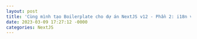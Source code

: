 ```yaml
---
layout: post
title: 'Cùng mình tạo Boilerplate cho dự án NextJS v12 - Phần 2: i18n và NextAuthjs'
date: 2023-03-09 17:27:12 -0000
categories: NextJS
---
```


<!--
Xin chào mọi người, ở phần trước chúng ta đã cùng nhau cấu hình dự án với **axios-hooks** để tăng tính linh hoạt và thuận tiện trong lúc phát triển cũng như bảo trì và cũng cài đặt MUI với **@emotion/cache** để optimize performance của website - bạn nào chưa đọc [Phần 1 có thể xem lại ở đây](https://viblo.asia/p/cung-minh-tao-boilerplate-cho-du-an-nextjs-v12-voi-mui-v5-va-axios-hooks-phan-1-GyZJZnk2Jjm). Phần tiếp theo này chúng ta sẽ cùng tích hợp **i18n** để ứng dụng đa ngôn ngữ cho dự án, sau đó tích hợp **authentication** ( bao gồm _access_token_ và _refresh_token rotation_ ) với package **NextAuth.js**.

Các bạn có thể tại về source code **Phần 1** [ở đây](https://github.com/nntwelve/Boilerplate-NextJS-12-With-Axios-Hooks) và checkout ra branch **[part-1](https://github.com/nntwelve/Boilerplate-NextJS-12-With-Axios-Hooks/tree/part-1)** để thực hành theo bài viết hoặc sử dụng source code hoàn chỉnh ở branch **[main](https://github.com/nntwelve/Boilerplate-NextJS-12-With-Axios-Hooks)**.

# 1. Translation với next-i18next

![image.png](https://images.viblo.asia/868be6da-947d-43f2-a097-a9266854c59f.png)

## 1.1 Tại sao mình chọn dùng next-i18next?

Nếu như các bạn đã từng implement chức năng _translation_ cho website, ít nhiều thì cũng đã từng nghe qua **i18n** và **react-i18next**. Đó là các package support rất tốt về mảng _translation_, tuy nhiên để sử dụng với **SSG** và **SSR** thì vẫn còn một vài vấn đề phát sinh. Cho nên **next-i18next** được mở rộng ra từ **react-i18next** để giải quyết các vấn đề đó và vì thế chúng ta không cần lo về việc các tính năng có trên **react-i18next** mà trên **next-i18next** không có. Cùng mình điểm qua một số tính năng nổi bậc:

- Dễ cài đặt, dễ sử dụng.
- Tự động detect ngôn ngữ trình duyệt của người dùng.
- Đơn giản hóa internationalisation cho ứng dụng **NextJS** mà không cần thêm những dependencies khác.
- Support tốt với **SSG** và **SSR**.
- Dễ dàng bảo trì, quản lý các bản dịch cho ứng dụng với API đơn giản và trực quan cho phép thêm và cập nhật các bản dịch một cách dễ dàng.

## 1.2 Cài đặt và cấu hình next-i18next

> Lưu ý: ở phạm vi bài viết này mình sẽ phát triển dự án theo hướng chạy _production_ ở FE bằng **NodeJS** server chứ không sử dụng **static HTML** nên sẽ không sử dụng lệnh `next export`. Vì khi export **static HTML** một vài tính năng của **NextJS** sẽ không được hỗ trợ. Trong đó có **Internationalized Routing**, nguyên nhân làm cho chúng ta gặp lỗi với **i18n** khi chạy lệnh `next export`.
>
> Tuy nhiên vẫn có cách giải quyết nếu trong trường hợp khi yêu cầu từ dự án bắt buộc chúng ta phải sử dụng `next export` để export **static HTML** thì các bạn có thể chỉnh sửa lại logic code loại bỏ **International Routing** thay vào đó sử dụng tính năng [dynamic route segments](https://nextjs.org/docs/routing/introduction#dynamic-route-segments) thì sẽ giải quyết được lỗi trên. Các bạn có thể xem thêm [ở đây](https://dev.to/adrai/static-html-export-with-i18n-compatibility-in-nextjs-8cd).

- Tiến hành cài đặt với lệnh:

  `npm i next-i18next react-i18next i18next`

- Bước đầu tiên trong việc cấu hình chúng ta sẽ tạo file **next-i18next.config.js**

  ```js:next-i18next.config.js
  module.exports = {
    i18n: {
      defaultLocale: 'en',
      locales: ['en', 'vi'],
    },
  }
  ```

- Giải thích: chúng ta khai báo ngôn ngữ mặc định và các ngôn ngữ có thể có của dự án để có thể tải trước trên server.
- Sau đó thêm config chúng ta vừa tạo vào file **next.config.js**. Việc này giúp **NextJS** _enable localised URL routing_. Trước đó khi chưa config **i18n** nếu các bạn truy cập vào http://localhost:3000/vi/users sẽ trả về **404 Page Not Found**.

  ```js:next.config.js
  /** @type {import('next').NextConfig} */
  const { i18n } = require('./next-i18next.config');

  const nextConfig = {
    reactStrictMode: true,
    i18n,
  };

  module.exports = nextConfig;
  ```

- Cuối cùng là chỉnh sửa lại file **\_app.tsx** để thêm vào `i18nextProvider`. Dựa theo install document chúng ta sẽ sử dụng `appWithTranslation` HOC để wrap component `App` lại để có thể sử dụng **next-i18n** với **SSR**.
  > From [**i18n** documentation](https://react.i18next.com/latest/i18nextprovider):
  >
  > **What it does**
  >
  > The I18nextProvider does take an i18next instance via prop i18n and passes that down using the context API.
  >
  > **When to use?**
  >
  > You will only need to use the provider if you need to support multiple i18next instances - eg. if you provide a component library (like this example) or in scenarios for SSR (ServerSideRendering).

> Nếu bạn nào gặp lỗi không hiển thị được ngôn ngữ đã dịch sau khi đã thêm đầy đủ các bước ở dưới thì có thể do quên thêm provider chỗ này.

```jsx:_app.tsx
    ...
    import { appWithTranslation } from 'next-i18next';
    ...
    function App({
      Component,
      emotionCache = clientSideEmotionCache,
      pageProps,
    }: ExtendedAppProps) {
    ...
    }
    export default appWithTranslation(App); // <= Thêm vào ở đây
```

- Vậy là chúng ta đã cấu hình xong cho **next-i18next**, trước khi sử dụng mình sẽ giới thiệu đến các bạn 1 package giúp chúng ta tăng tốc độ lập trình với **i18n**.

## 1.3 Cài đặt i18next-scanner

- Thông thường khi chúng ta cài đặt xong **i18n** thì phải tạo các resource file dạng json và thêm vào các _key/value_ dùng để translate, việc đó tốn khá nhiều thời gian nếu dự án cập nhật các key thường xuyên và có nhiều ngôn ngữ. Để giải quyết vấn đề này mình giới thiệu đến các bạn package **i18next-scanner**, package này giúp tự động extract _key/value_ trong code của chúng ta và merge vào các resource file **i18n**. Cài thêm package:

  `npm i --save-dev i18next-scanner`

- Sau đó tạo file cấu hình cho **i18next-scanner**

  ```javascript:i18next-scanner.config.js
  module.exports = {
    input: [
      'src/**/*.{ts,tsx}',
      // Use ! to filter out files or directories
      '!src/**/*.test.{ts,tsx}',
    ],
    output: './public',
    options: {
      debug: true,
      func: {
        list: ['t'],
        extensions: ['.ts', '.tsx'],
      },
      trans: false,
      lngs: ['en', 'vi'],
      defaultLng: 'en',
      defaultNs: 'common',
      defaultValue: function (lng, ns, key) {
        return key;
      },
      removeUnusedKeys: false,
      resource: {
        loadPath: 'public/locales/{{lng}}/{{ns}}.json',
        savePath: 'locales/{{lng}}/{{ns}}.json',
        jsonIndent: 2,
        lineEnding: '\n',
      },
      nsSeparator: false, // namespace separator
      keySeparator: false, // key separator
      interpolation: {
        prefix: '{{',
        suffix: '}}',
      },
    },
  };
  ```

- Giải thích, các bạn chú ý 3 option ở dưới:
  - option `input` dùng để chọn/loại các file chứa key translation, ở đây chúng ta dùng **Typescript** nên chỉ cần scan các file .ts.
  - option `output` đường dẫn để tạo ra các file resource **i18n**.
  - option `lngs` và `defaultLng` là ngôn ngữ mặc định và các ngôn ngữ mà chúng ta hỗ trợ, **i18next-scanner** sẽ căn cứ vào thông tin ở đây mà tạo ra các file resource cho các ngôn ngữ đó.
- Để sử dụng chúng ta sẽ thêm script mới vào **scripts** của **package.json**

  ```json:package.json
  ...
  {
    ...
    "scripts": {
      ...
      "i18n:extract": "i18next-scanner"
    },
    ...
  ```

- Hiện tại source của chúng ta chưa có translate nên chưa có gì để extract ra resource file **i18n**, mình sẽ thêm vào để kiểm tra thử. Chỉnh sửa lại file **src/pages/users/index.tsx** và **src/views/users/UserFilter.tsx**

      ```jsx:src/pages/users/index.tsx
      import { useTranslation } from 'react-i18next';
      import { serverSideTranslations } from 'next-i18next/serverSideTranslations';
      ...

      function UserPage() {
        const { t } = useTranslation();
        ...

        return (
          <>
            <Head>
              <title>{t('Users')}</title>
            </Head>
            ...
          </>
        );
      }

      export async function getStaticProps({ locale }: { locale: string }) {
        return {
          props: {
            ...(await serverSideTranslations(locale, ['common'])),
          },
        };
      }
      export default UserPage;
      ```

      ```jsx:src/views/users/UserFilter.tsx
      import { useTranslation } from 'react-i18next';
      ...
      function UserFilter({ filter, onChange, onCreatedUser }: Props) {
        const { t } = useTranslation();
        ...
        return (
          <Toolbar disableGutters>
            <Typography
              sx={{ flexGrow: 1, display: 'flex', alignItems: 'center' }}
              variant="h5">
              {t('All Users')}
              ...
        ...
      ```

  > Lưu ý: các component trong views chúng ta không cần sử dụng **getStaticProps**, chỉ sử dụng cho **page**:
  >
  > From [next-i18n documentation](https://github.com/i18next/next-i18next):
  >
  > The **serverSideTranslations** HOC is primarily responsible for passing translations and configuration options into pages, as props – you need to add it to any **page** that has translations.

- Sau khi tạo xong chúng ta sẽ generate ra resource file **i18n** bằng lệnh:

  `npm run i18n:extract`

- **i18n-scanner** theo config khi nảy sẽ tạo cho chúng ta folder **locales** trong folder **public**, với nội dung là các key chúng ta đã tạo

![image.png](https://images.viblo.asia/8ec737a0-f84b-48a5-ba04-3e16071b4ad5.png)

- Dùng **ChatGPT** để dịch tự động các cặp _key/value_ sang tiếng Việt. Bắt đầu với câu `I'll send you "key":"value" pairs of JSON translation file, please translate and replace "value" with Vietnamese`. Sau đó gửi thông tin file JSON và nhận kết quả trả về.

![image.png](https://images.viblo.asia/510e8d4a-7066-4c1a-9a4b-bfd2abe3b33c.png)

- Mở file **common.json** trong folder **vi** cập nhật lại các _key/value_ từ kết quả của **ChatGPT**:
  ```json:vi/common.json
  {
    "All Users": "Tất cả người dùng",
    "Users": "Người dùng"
  }
  ```
  >
- Start lại next bằng lệnh `npm run dev` vì các thay đổi bên ngoài thư mục **src** next server sẽ không tự động cập nhật. Truy cập http://localhost:3000/vi/users để kiểm tra kết quả:

![image.png](https://images.viblo.asia/8eae56bc-ebdb-4e7c-8360-4ce17b893fd4.png)

- Thử lại với ngôn ngữ tiếng Anh http://localhost:3000/users hoặc http://localhost:3000/en/users đều được, vì chúng ta chọn mặc định là **en** nên không cần thiết phải thêm **/en**:

![image.png](https://images.viblo.asia/53a63c31-1f78-418f-8bca-b93077b579ca.png)

Vậy là chúng ta đã cài đặt xong đa ngôn ngữ cho dự án. Từ giờ trở đi mỗi khi các bạn có thêm các key mới chỉ cần sử dụng **i18next-scanner** để generate ra resource **i18n** và cập nhật value của key ở ngôn ngữ đó. Trường hợp có thêm ngôn ngữ mới thì thêm vào trong 2 file **next-i18next.config.js** và file **i18next-scanner.config.js**.

> Nếu các bạn lo lắng khi chạy lệnh `npm run i18n:extract` làm cho các key có value đã dịch rồi bị reset lại thì yên tâm, **i18next-scanner** sẽ tự động detect những key có value đã được dịch, nó chỉ thêm vào các key mới nên sẽ không bị vấn đề đó.

# 2. Authentication với NextAuth.js

![image.png](https://images.viblo.asia/0b568712-3f4c-4b01-bf84-300f2052cb95.png)

## 2.1 Tại sao mình chọn dùng NextAuth.js

Hiện nay **OAuth** đã và đang phát triển rất mạnh mẽ, trở thành một tiêu chuẩn quan trọng trong việc xác thực và ủy quyền truy cập. Bên cạnh việc đăng nhập bằng _username_ và _password_ thông thường khách hàng sẽ yêu cầu chúng ta tích hợp thêm các phương thức khác như **Google**, **Github**, **Facebook**,... Cho nên chúng ta không thể bỏ qua việc tích hợp **OAuth** vào dự án của mình nếu muốn đáp ứng được nhu cầu của người dùng hiện nay. Tuy nhiên việc tự viết cho từng phương thức sẽ mất không ít thời gian và công sức, đặc biệt là với những bạn mới làm quen với lập trình. **NextAuth.js** được sinh ra để hỗ trợ chúng ta trong vấn đề đó, cùng mình điểm qua một số lợi ích của nó với sự trợ giúp của **ChatGPT**:

![image.png](https://images.viblo.asia/5d921fbd-6446-4f4b-afd1-2c598a2e6993.png)

Có thể thấy chúng ta sẽ không cần phải mất thời gian để tự quản lí **Auth context** hoặc thêm các **Providers** mới khi có yêu cầu từ phía khách hàng, việc đó **NextAuth** sẽ hỗ trợ cho chúng ta.

## 2.2 Cấu hình NextAuth.js

- Tiến hành cài đặt dựa theo [document](https://next-auth.js.org/getting-started/example):

  `npm install next-auth`

- Tiếp theo để thêm **NextAuth.js** chúng ta sẽ tạo file **[...nextauth].ts** trong folder **src/pages/api/auth**. File này sẽ bao gồm _dynamic route handler_ và tất cả các cấu hình global của **NextAuth.js** ( các Provider mà website chúng ta hỗ trợ như **Google**, **Github**, **Facebook** sẽ được thêm vào ở đây ). Tất cả các requests đến /**api/auth/\*** (**signIn**, **callback**, **signOut**, ...) sẽ được tự động xử lý bởi **NextAuth.js** theo như cài đặt của chúng ta ở đây ( lát nữa mình sẽ dùng **/api/auth/signin** để sử dụng giao diện đăng nhập mặc định mà **NextAuth.js** cung cấp ).

  ```ts:src/pages/api/auth/[...next-auth].ts
  import NextAuth, { NextAuthOptions } from 'next-auth';
  import { Provider } from 'next-auth/providers';

  const providers: Provider[] = [
    // ...add providers here
  ];
  export const authOptions: NextAuthOptions = {
    providers,
  };

  export default NextAuth(authOptions);
  ```

- Giải thích: biến `providers` sẽ chứa các providers mà ứng dụng của chúng ta hỗ trợ ( **Username/password**, **Github**, **Facebook**, **Google**,...).
- Bước cuối cùng để có thể sử dụng **useSession** ( mục đích chính là dùng kiểm tra xem user đã đăng nhập chưa và lấy ra thông tin user ), chúng ta sẽ expose _session context_. Thêm `<SessionProvider />` wrap bên ngoài component `<Component />` trong file **\_app.tsx**:

```jsx:_app.tsx
...
import { SessionProvider } from 'next-auth/react';
...
function App({
  Component,
  emotionCache = clientSideEmotionCache,
  pageProps: { session, ...pageProps },
}: ExtendedAppProps) {
  return (
    <CacheProvider value={emotionCache}>
      <ThemeProvider theme={lightTheme}>
        {/* CssBaseline kickstart an elegant, consistent, and simple baseline to build upon. */}
        <CssBaseline />
        <SessionProvider session={session}>
          <Component {...pageProps} />
        </SessionProvider>
      </ThemeProvider>
    </CacheProvider>
  );
}

export default appWithTranslation(App);
```

- Từ giờ các instance tạo ra từ **useSession** sau đó sẽ có quyền truy cập vào _status_ và _data session_. `<SessionProvider />` cũng đảm nhiệm việc giữ cho session được cập nhật và đồng bộ hóa giữa các tab và cửa sổ trình duyệt.
  > Lưu ý: nếu quên config `SessionProvider` chúng ta sẽ gặp lỗi như bên dưới
  >
  > ![image.png](https://images.viblo.asia/b95efeed-0219-41a1-8b0b-a82997c9f429.png)
  >
  > Quá trình cấu hình đã xong, tiếp theo chúng ta sẽ cho **NextAuth.js** protect những trang mà user cần đăng nhập mới có thể truy cập được.

## 2.3 Cài đặt middleware để protect page

Bằng việc sử dụng **NextJS Middleware** với [**NextAuth.js**](https://next-auth.js.org/configuration/nextjs#basic-usage) chúng ta có thể chỉ định các trang cần được xác thực trước khi truy cập:

- Tạo file **middleware.ts** bên trong folder **src**. Mình sẽ chỉ cho phép user truy cập trang chủ, còn trang `/users` thì cần đăng nhập mới có thể truy cập.

  ```ts:middleware.ts
  export { default } from "next-auth/middleware"

  export const config = { matcher: ['/users'] }
  ```

- Thử truy cập http://localhost:3000 và http://localhost:3000/users để xem kết quả
  _ http://localhost:3000
  ![image.png](https://images.viblo.asia/34fa614b-f571-4988-a559-7c52e60ce8ac.png)
  _ http://localhost:3000/users sẽ tự động điều hướng chúng ta qua trang đăng nhập ( hiện tại chúng ta chưa cài đặt providers nên trang đăng nhập mặc định sẽ không có gì để hiển thị ).
  ![image.png](https://images.viblo.asia/75e2af85-fa91-4c04-8af2-b2054877d1c0.png)
  Bước tiếp theo chúng ta sẽ tạo provider đăng nhập với **Username/password**.

## 2.4 Login flow trong NextAuth.js

![](https://images.viblo.asia/c58521a4-2ab8-428b-b437-7b170f32b042.png)

## 2.5 Cài đặt login với username/password

- Để login bằng **Username/password** chúng ta sẽ dùng [Credentials Provider](https://next-auth.js.org/configuration/providers/credentials) được cung cấp sẵn bởi **NextAuth.js**. Chỉnh sửa lại file **[...next-auth].ts**

```ts:[...next-auth].ts
import axios from 'axios';
import NextAuth, { NextAuthOptions } from 'next-auth';
import CredentialsProvider from 'next-auth/providers/credentials';
import { AppConfig } from '@/configs/app.config';
import { Provider } from 'next-auth/providers';

const providers: Provider[] = [
  CredentialsProvider({
    // The name to display on the sign in form (e.g. 'Sign in with...')
    name: 'Credentials',
    // The credentials is used to generate a suitable form on the sign in page.
    // You can specify whatever fields you are expecting to be submitted.
    // e.g. domain, username, password, 2FA token, etc.
    // You can pass any HTML attribute to the <input> tag through the object.
    credentials: {
      username: { label: 'Username', type: 'username', placeholder: 'jsmith' },
      password: { label: 'Password', type: 'password' },
    },
    async authorize(credentials, req) {
      // You need to provide your own logic here that takes the credentials
      // submitted and returns either a object representing a user or value
      // that is false/null if the credentials are invalid.
      // e.g. return { id: 1, name: 'J Smith', email: 'jsmith@example.com' }
      // You can also use the `req` object to obtain additional parameters
      // (i.e., the request IP address)
      try {
        let res;
        if (AppConfig.enableApiMockup) {
          res = {
            status: 200,
            data: {
              access_token: 'mock_access_token',
              refresh_token: 'mock_refresh_token'
            },
          };
        } else {
          res = await axios.post(`http://localhost:3336/auth/sign-in`, {
            username: credentials?.username,
            password: credentials?.password,
          });
        }
        // If no error and we have user data, return it
        if (res.status === 200) {
          return {
            ...res.data,
            name: credentials?.username,
          };
        }
        // Return null if user data could not be retrieved
        return null;
      } catch (error) {
        return null;
      }
    },
  }),
  // ...add more providers here
];

export const authOptions: NextAuthOptions = {
  // Configure one or more authentication providers
  providers,
  callbacks: {
    async jwt({ token, user, account }) {
      // Persist the OAuth access_token to the token right after signin
      if (user) {
        token.access_token = user.access_token;
        token.refresh_token = user.refresh_token;
      }
      return token;
    },
    async session({ session, token }) {
      // Send properties to the client, like an access_token from a provider.
      session.access_token = token.access_token;
      return session;
    },
  },
};

export default NextAuth(authOptions);
```

- Giải thích

  - Các options trong `CredentialsProvider`
    - `name` là tên sẽ hiển thị trên form đăng nhập ( Sign in with `name` ).
    - `credentials` các field sẽ hiển thị trên form đăng nhập để nhập thông tin. Nếu các bạn dùng **email** thì có thể tinh chỉnh lại đổi **username** thành **email**.
    - `authorize` dùng để xử lí logic login. Phần này mình cũng sẽ kết hợp tính năng chuyển qua lại giữa mock data và API.
    - Vì API login của **reqres.in** thông tin trả về không phải **jwt** nên không có thời gian hết hạn, mình sẽ tạm thời sử dụng API local tự tạo ( logic đơn giản là gửi `username` và `password` đi và trả về `access_token` và `refresh_token` với type **jwt** ).
  - Theo như tài liệu thì **Credentials Provider** chỉ có thể sử dụng khi bật **JWT** với **session**. Do đó chúng ta sẽ thêm method `jwt` trong `callbacks` option trong `NextAuthOptions`
  - Các options trong `NextAuthOptions`
    - `secret`: sử dụng để _hash token_, _sign/encrypt_ cookies và tạo _cryptographic keys_. Hiểu đơn giản là thông tin được mã hóa vào cookie và mỗi lần sử dụng sẽ lấy từ cookie ra giải mã trả về cho người dùng, tránh trường hợp bị lộ _sensitive data_ khi cookie người dùng bị đánh cắp. Chúng ta có thể thêm biến `NEXTAUTH_SECRET` vào file **.env** để không phải thêm option ở đây, **NextAuth.js** tự động kiểm tra và nhận vào cấu hình.
    - `providers`: chứa các provider chúng ta dùng để đăng nhập.
    - `callbacks`: sử dụng để kiểm soát những gì xảy ra khi một hành động được thực hiện.
      - `jwt`: sẽ được gọi bất cứ khi nào **JWT** được tạo ( ví dụ khi đăng nhập ) hoặc được cập nhật ( bất cứ khi nào **session** được truy cập ở phía _client_ ). Các requests tới **/api/auth/signin**, **/api/auth/session** và gọi tới **getSession()**, **getServerSession()**, **useSession()** sẽ gọi tới function này. Ở đây mình sẽ dùng để gắn thông tin `access_token` và `refresh_token` trả về từ API cho token của **NextAuth.js**, sau đó sẽ dùng nó để truyền các biến cần thiết đến **session callback**
      - `session`: được gọi khi request tới **/api/auth/session** hoặc các function **getSession()**, **useSession()** được gọi. Dùng để expose các giá trị mà mình muốn từ token cho _client_ - "By default, **only a subset of the token is returned for increased security**". Chúng ta sẽ expose `access_token` để phía _client_ có thể sử dụng.

- Tiếp theo chúng ta sẽ thêm vào biến **NEXTAUTH_SECRET** trong file **.env** để config **JWT** như đã nói ở trên.

  ```shell:.env
  ...
  NEXTAUTH_SECRET=my-secret
  ```

- Cuối cùng chúng ta tạo _Layout component_ để hiển thị trạng thái đăng nhập của người dùng:

  ```jsx:src/views/shared/AppLayout.tsx
  import * as React from 'react';
  import AppBar from '@mui/material/AppBar';
  import Box from '@mui/material/Box';
  import Toolbar from '@mui/material/Toolbar';
  import Container from '@mui/material/Container';
  import Button from '@mui/material/Button';
  import Link from 'next/link';
  import { useTranslation } from 'next-i18next';
  import { signIn, signOut, useSession } from 'next-auth/react';

  type Props = {
    children: React.ReactElement;
  };

  const AppLayout = ({ children }: Props) => {
    const { data: session } = useSession();
    console.log({session});
    const { t } = useTranslation();
    const navItems = [
      { name: t('Home'), path: '/' },
      { name: t('Users'), path: '/users' },
    ];

    return (
      <>
        <AppBar position="fixed">
          <Container maxWidth="xl">
            <Toolbar disableGutters>
              <Box sx={{ flexGrow: 1, display: { xs: 'none', md: 'flex' } }}>
                {navItems.map(({ name, path }) => (
                  <Link key={path} href={path} passHref>
                    <Button sx={{ my: 2, color: 'white', display: 'block' }}>
                      {name}
                    </Button>
                  </Link>
                ))}
              </Box>
              <Box sx={{ flexGrow: 0, color: 'white' }}>
                {session ? (
                  <Box
                    sx={{
                      display: 'flex',
                      justifyContent: 'center',
                      alignItems: 'center',
                    }}>
                    <Box>{`Hi, ${session.user?.name}`}</Box>
                    <Button color="inherit" onClick={() => signOut()}>
                      {t('Sign Out')}
                    </Button>
                  </Box>
                ) : (
                  <Button color="inherit" onClick={() => signIn()}>
                    {t('Sign In')}
                  </Button>
                )}
              </Box>
            </Toolbar>
          </Container>
        </AppBar>
        <Box component="main" sx={{ p: 3 }}>
          <Toolbar />
          {children}
        </Box>
      </>
    );
  };
  export default AppLayout;
  ```

- Giải thích:
  - Chúng ta sẽ sử dụng `useSession` để kiểm tra người dùng đã đăng nhập chưa.
  - Nếu người dùng chưa đăng nhập thì sẽ hiển thị nút **Sign In**, nếu đã đăng nhập rồi thì sẽ hiển thị nút **Sign Out**. Ở đây mình dùng funtion `signIn` không tham số để sử dụng trang đăng nhập của **NextAuth.js**.

> Nếu các bạn tự tạo trang login riêng thì truyền data người dùng đã nhập vào tham số của `signIn` như hình dưới và chỉnh lại custom login page ở option **page**

> ![image.png](https://images.viblo.asia/c8e78efa-bd04-471a-bda3-ca7bd638b92d.png)

- Thêm _Layout component_ vừa tạo vào file **\_app.tsx** để hiển thị cho tất cả các page.

  ```jsx:_app.tsx
  import AppLayout from 'src/views/shared/AppLayout';
  ...
  function App({...}: ExtendedAppProps) {
    return (
      <CacheProvider value={emotionCache}>
        <ThemeProvider theme={lightTheme}>
          <CssBaseline />
          <SessionProvider session={session}>
            <AppLayout> // <=== Thêm vào đây
              <Component {...pageProps} />
            </AppLayout>
          </SessionProvider>
        ...
  ```

- Quay lại http://localhost:3000/users để xem kết quả.
  ![image.png](https://images.viblo.asia/066d701f-e314-40df-8a3f-b3ed12501e58.png)
- Do khi nảy chúng ta đã protect page với middeware nên nếu chưa đăng nhập sẽ tự động được chuyển đến trang đăng nhập. Hiện đang enable mock data nên có thể đăng nhập với tài khoản bất kì. Sau khi đăng nhập thành công thì đã có thể truy cập vào trang users

![image.png](https://images.viblo.asia/0bacefbc-7872-420c-9ce4-b5d0f754c6e2.png)

- Mở **developer tool** để kiểm tra thông tin trong session, có thể thấy trong session có chứa `access_token` và `name` mà chúng ta đã chỉ định ở file **[...next-auth].ts**

![image.png](https://images.viblo.asia/c8da0cc1-d7e0-4d5c-83bb-ec8569e5bf9b.png)

- Thử lại với `NEXT_PUBLIC_ENABLE_API_MOCKUP=0` để gọi đến API thực, có thể thấy chúng ta đã lấy được các giá trị cần thiết
  ![image.png](https://images.viblo.asia/2a9b062c-54e4-45d4-841d-d44d4d557bbf.png)

Vậy là chúng ta đã tích hợp xong xác thực cơ bản với **NextAuth.js**, tiếp theo chúng ta sẽ tích hợp xác thực **OAuth** với **Github** để hoàn thiện chức năng đăng nhập của ứng dụng.

## 2.6 Cài đặt login với github

Để đăng nhập với **Github** chúng ta cần **Client ID** và **Client secret**, chúng ta sẽ tạo thông qua các bước sau:

- Truy cập trang GitHub application: https://github.com/settings/applications/new.
- Nhập thông tin xác thực ứng dụng và nhấn **Register application**. Lưu ý ở mục **Authorization callback URL** các bạn nhớ để như mình, đó là url dùng để gọi callback **NextAuth.js**.

![](https://images.viblo.asia/0d93e506-1461-4578-92cf-74b156332d26.png)

- Nhấp vào **Generate a new client token** để nhận **Client secret**
  ![](https://images.viblo.asia/9edb5257-7e2e-449a-be83-f9dd5e60f893.png)
- Copy **Client ID** và **Client secret** và cho vào file **.env**

```.env
...
GITHUB_ID=your_client_ID
GITHUB_SECRET=your_client_secret
```

Sau khi đã tạo thành công chúng ta sẽ tiến hành tích hợp với **NextAuth.js**, các bước tiến hành lần lượt là:

- Thêm `GithubProvider` vào providers của chúng ta trong file **[...next-auth].ts**

  ```ts:[...next-auth].ts
  ...
  import GithubProvider from 'next-auth/providers/github';

  const providers: Provider[] = [
    CredentialsProvider({...}),
    GithubProvider({
      clientId: process.env.GITHUB_ID as string,
      clientSecret: process.env.GITHUB_SECRET as string,
    }),
    // ...add more providers here
  ];
  ```

- Sau khi đăng nhập với **Github** thành công từ **NextAuth.js** mình sẽ cho gọi đến API login với **Github** ở server để xác thực và gernerate `access_token` riêng của server. Để làm được việc đó mình sẽ chỉnh sửa lại ở `jwt` callback:

  ```ts:[...next-auth].ts
  ...
  export const authOptions: NextAuthOptions = {
    providers,
    callbacks: {
      async jwt({ token, user, account }) {
        if (user) {
          token.access_token = user.access_token;
          token.refresh_token = user.refresh_token;
        }
        if (account) {
          if (account.provider === 'github') {
            let res;
            if (AppConfig.enableApiMockup) {
              res = {
                status: 200,
                data: {
                  access_token: 'mock_access_token',
                  refresh_token: 'mock_refresh_token'
                },
              };
            } else {
              res = await axios.post(
                `${AppConfig.apiBase}/github-authentication`,
                {
                  access_token: account.access_token,
                  token_type: account.token_type,
                }
              );
            }
            token.access_token = res.data.access_token;
            token.refres_token = res.data.refresh_token;
          }
        }
        return token;
      },
      ...
  ```

- Giải thích:
  - Chúng ta tiếp tục dùng logic với biến chuyển giữa mock data và API.
  - Khi đăng nhập bằng **OAuth** với các provider khác nhau thì chúng ta sẽ gọi tới API tương ứng ở server, thông tin gửi đi sẽ là `access_token` của **Github** để phía server có thể xác thực lại với **Github** tránh trường hợp các token không hợp lệ mà hacker dùng.
  - Sau khi đã có token từ phía server chúng ta sẽ gắn vô token để truyền vào **session**.
- Quay lại http://localhost:3000/users tiến hành bấm vào **Sign In** để xem kết quả ( bạn nào chưa log out thì bấm vào **Sign Out** nha ).

![image.png](https://images.viblo.asia/64cd1d85-92f6-4d2a-9d81-9667ea52a5bb.png)

- **NextAuth.js** đã tự tạo cho chúng ta Button **Sign in with GitHub**, các bạn có thể bấm vào đăng nhập với tài khoản **Github** để xem kết quả.

![image.png](https://images.viblo.asia/9ec39adf-af1c-4dda-8fdd-e557317c31d2.png)

Có thể thấy username **Github** của mình đã xuất hiện, vậy là chúng ta đã tích hợp đăng nhập với **Github** thành công chỉ với vài bước đơn giản, dễ hơn nhiều so với chúng ta tự tạo.

## 2.7 Tự động gắn access token vào axios

Chúng ta đã có được thông tin _access_token_ từ **session**, để tự động thêm token vào request chúng ta sử dụng _interceptors_. Tiến hành chỉnh sửa file **axios.config.ts**

    ```ts:src/configs/axios.config.ts
    ...
    import { getSession } from 'next-auth/react';
    ...
    axios.interceptors.request.use(
      async (config) => {
        // Get session from NextAuth
        const session = await getSession();
        if (session?.access_token) {
          config.headers.Authorization = `Bearer ${session?.access_token}`;
        }
        return config;
    ...
    ```

Chuyển `NEXT_PUBLIC_ENABLE_API_MOCKUP=0` để thử gọi API và xem kết quả

![image.png](https://images.viblo.asia/24d9b95b-59a0-4d9c-8e23-23dd5ae843f2.png)

Theo như hình trên thì token đã được thêm vào request gửi đến server ( chỗ mình highlight ), từ giờ về sau các bạn sẽ không cần phải mất thời gian thêm token vào mỗi khi gọi request đến nữa.

## 2.8 Tự động refresh access token khi hết hạn

Chúng ta có thể triển khai theo 2 hướng khác nhau:

- Đặt logic refresh token trong **axios interceptors** để kiểm tra khi request có lỗi **401** sẽ dùng refresh token để lấy access token mới. Cách này sẽ ngắn gọn và đơn giản phù hợp với các dự án không cần UX quá cao vì khi access token hết hạn mới tiến hành renew.
- Đặt logic trong callback **jwt** của **NextAuth.js** và sử dụng **refreshInterval** để lấy token mới trước khi access token hết hạn. Cách triển khai sẽ phức tạp hơn nhưng giúp UX mượt mà hơn vì chúng ta sẽ cho renew access token trước khi nó hết hạn 30 phút ( hoặc thời gian bất kỳ ).

Mỗi cách triển khai sẽ phù hợp tùy theo yêu cầu dự án, mình sẽ triển khai cách 2 vì thấy nó khá hay và tích hợp với **NextAuth.js** ( hiện tại team dev của **NextAuth.js** đang phát triển tính năng này, có thể trong thời gian tới khi hoàn thiện sẽ ngắn gọn hơn cách chúng ta đang làm các bạn có thể theo dõi [ở đây](https://authjs.dev/guides/basics/refresh-token-rotation) ). Cách 1 các bạn có thể tự mình triển khai nếu có gì không hiểu có thể comment, mình sẽ hỗ trợ.

- Đầu tiên để kiểm tra `access_token` đã hết hạn hay chưa, chúng ta sẽ decode token ra để lấy thông tin, tiến hành cài thêm package

  `npm i jwt-decode`

> Nếu API login của các bạn có bao gồm thời gian hết hạn của `access_token` thì có thể bỏ qua bước decode này

- Tiếp theo chúng ta sẽ tạo function với chức năng renew `access_token` mới bằng `refresh_token`, giả sử http://localhost:3336/auth/refresh là API local chúng ta dùng để renew token, input là `refresh_token` và output là `access_token` và `refresh_token` mới.

  ```javascript:[...next-auth].ts
  import jwtDecode from 'jwt-decode';
  ...
  async function refreshAccessToken(token: any) {
    try {
      // Get a new set of tokens with a refreshToken
      const token_response = await axios.post(
        'http://localhost:3336/auth/refresh',
        {},
        {
          headers: {
            Authorization: `Bearer ${token.refresh_token}`,
          },
        }
      );

      return {
        ...token,
        access_token: token_response.data.access_token,
        access_token_expiry:
          token_response.data.access_token_expiry ||
          jwtDecode<{ exp: number }>(token_response.data.access_token).exp,
        refresh_token: token_response.data.refresh_token,
      };
    } catch (error) {
      return {
        ...token,
        error: 'RefreshAccessTokenError',
      };
    }
  ...
  ```

- Giải thích:

  - Nếu như API login của các bạn có thông tin hết hạn của `access_token` thì sẽ lấy thời gian đó, còn không sẽ decode `access_token` để lấy.
  - Trả về lỗi `RefreshAccessTokenError` nếu như `refresh_token` hết hạn hoặc lỗi phía API để chúng ta catch và log out user.

- Sau khi đã cài đặt chúng ta sẽ thêm vào logic kiểm tra `access_token` đã hết hạn hay chưa ở dưới cùng của **jwt callback**:

  ```javascript:[...next-auth].ts
  ...
  export const authOptions: NextAuthOptions = {
    // Configure one or more authentication providers
    providers,
    callbacks: {
      async jwt({ token, user, account }) {
        ...
        const decode_token: { exp: number; iat: number } = jwtDecode(
          token.access_token
        );
        const shouldRefreshTime = Math.round(
          decode_token.exp * 1000 - 30 * 60 * 1000 - Date.now()
        );
        // If the token is still valid, just return it.
        if (shouldRefreshTime > 1000) {
          return token;
        }

        return await refreshAccessToken(token);;
      },
  ```

- Giải thích:
  - `jwtDecode` sẽ trả về cho chúng ta field `exp`, đó chính là thông tin thời gian hết hạn của token.
  - `30 * 60 * 1000` chúng ta sẽ cho renew `access_token` nếu thời gian hết hạn của nó còn dưới 30p.
  - `if (shouldRefreshTime > 1000)` trong quá trình test với `if (shouldRefreshTime > 0)` mình thấy thỉnh thoảng có sai số nên làm chức năng hoạt động sai, sau nhiều lần test điều chỉnh về giá trị `1000` thì mình thấy căn bản đã giải quyết được sai số.
- Để có thể trigger được **jwt callback** chúng ta cần gọi đến **session**, vì mỗi khi **session** được gọi **NextAuth.js** sẽ **decode token** từ **cookie** và việc đó sẽ gọi đến **jwt callback**. Để làm được việc đó mình sẽ thêm vào **option refetchInterval** trong file **\_app.tsx**, option này có chức năng gọi lại **session** sau khoảng thời gian mà chúng ta chỉ định.
  ```jsx:_app.tsx
  import { useState } from 'react';
  ...
  function App({
    Component,
    emotionCache = clientSideEmotionCache,
    pageProps: { session, ...pageProps },
  }: ExtendedAppProps) {
    const [interval, setInterval] = useState(0);
      ...
          <SessionProvider session={session} refetchInterval={interval}>
            <AppLayout>
              <Component {...pageProps} />
            </AppLayout>
          </SessionProvider>
          ...
  ```
- Tiếp theo chúng ta cần kiểm soát được thời gian khi nào cần gọi **session** vì nếu như để thời gian cố định ( ví dụ interval là 5 giây ) thì sẽ làm cho nó gọi liên tục, nếu chúng ta vừa renew token xong mà vẫn gọi liên tục thì không hay. Chúng ta cần 1 giải pháp để xác định được thời gian khi nào `access_token` gần hết hạn mới gọi đến **session**. Để giải quyết mình sẽ tạo 1 component riêng để xử lí:

  ```jsx:src/views/shared/RefreshTokenHandler.tsx
  import { useSession } from 'next-auth/react';
  import { useEffect } from 'react';

  type Props = {
    setInterval: Function;
  };

  const RefreshTokenHandler = (props: Props) => {
    const { data: session } = useSession();

    useEffect(() => {
      if (!!session) {
        const timeRemaining = Math.round(
          (session.access_token_expiry * 1000 - 30 * 60 * 1000 - Date.now()) /
            1000
        );
        props.setInterval(timeRemaining > 0 ? timeRemaining : 0);
      }
    }, [session]);

    return null;
  };

  export default RefreshTokenHandler;

  ```

- Giải thích:

  - Mình sẽ dùng `useEffect` để kiểm tra theo sự thay đổi của **session**. Nếu như có sự thay đổi chúng ta sẽ cho tính lại thời gian truyền vào **refetchInterval**.
  - `30 * 60 * 1000`chúng ta cũng sẽ lùi về 30 phút trước khi token hết hạn.

- Cập nhật lại file **\_app.tsx** thêm vào component vừa tạo:

  ```jsx:_app.tsx
  import RefreshTokenHandler from '@/views/shared/RefreshTokenHandler';
  ...
  function App({
    Component,
    emotionCache = clientSideEmotionCache,
    pageProps: { session, ...pageProps },
  }: ExtendedAppProps) {
    const [interval, setInterval] = useState(0);
      ...
          <SessionProvider session={session} refetchInterval={interval}>
            <AppLayout>
              <Component {...pageProps} />
            </AppLayout>
            <RefreshTokenHandler setInterval={setInterval} /> // <= Thêm vào đây
          </SessionProvider>
          ...
  ```

- Mọi thứ gần như đã hoàn thiện, chúng ta đã có thời gian dùng để gọi renew `access_token`, bước cuối cùng là sẽ **log out** user nếu gọi renew token thất bại. Mình sẽ tạo 1 hook **useAuth** để kiểm soát vấn đề này:

  ```javascript:src/hooks/auth/useAuth.ts
  import { protect_route } from '@/configs/auth.config';
  import { signOut, useSession } from 'next-auth/react';
  import { useRouter } from 'next/router';
  import { useEffect, useState } from 'react';

  export default function useAuth(shouldRedirect: boolean) {
    const { data: session } = useSession();
    const router = useRouter();
    const [isAuthenticated, setIsAuthenticated] = useState(false);

    useEffect(() => {
      if (session?.error === 'RefreshAccessTokenError') {
        signOut({
          callbackUrl: `/api/auth/signin?callbackUrl=${router.asPath}`,
          redirect: protect_route.includes(router.asPath)
            ? shouldRedirect
            : false,
        });
      }

      if (session !== undefined || session !== null) {
        if (router.route === '/api/auth/signin') {
          router.replace('/');
        }
        setIsAuthenticated(true);
      }
    }, [session]);

    return isAuthenticated;
  }
  ```

- Cuối cùng thêm _hook_ vừa tạo vào file **AppLayout.tsx**:

  ```jsx:AppLayout.tsx
  import useAuth from '@/hooks/auth/useAuth';
  ...
  const AppLayout = ({ children }: Props) => {
    const isAuthenticated = useAuth(true);
    ...
        <Box component="main" sx={{ p: 3 }}>
          <Toolbar />
          {isAuthenticated && children}
        </Box>
  ...
  ```

Mọi thứ đã hoàn thiện, các bạn có thể thử set thời gian hết hạn của `access_token` thấp lại để kiểm tra kết quả. Ở dưới mình cho thời gian hết hạn là 5s và `refresh_token` hết hạn. Thì sau khi `access_token` hết hạn sẽ tự động redirect sang trang login.

![](https://images.viblo.asia/170038cd-676b-4a0a-9349-f082a8f7bb55.gif)

# Kết luận

Trong bài viết này, chúng ta đã tìm hiểu cách sử dụng **next-i18next** và **i18next-scanner** để hỗ trợ đa ngôn ngữ cho ứng dụng **NextJS**. Bằng cách sử dụng các thư viện này, các bạn có thể tạo ra một trang web đa ngôn ngữ một cách dễ dàng và thuận tiện.

Bên cạnh đó, chúng ta cũng đã sử dụng **NextAuth.js** để cho phép người dùng đăng nhập bằng tài khoản của họ hoặc thông qua **Github**. Điều này giúp cho ứng dụng trở nên dễ dàng tiếp cận và thu hút nhiều người dùng hơn.

Cuối cùng, chúng ta đã tìm hiểu cách sử dụng **refresh token** để đảm bảo rằng người dùng có thể tiếp tục truy cập vào ứng dụng mà không cần phải đăng nhập lại nhiều lần. Điều này giúp tăng trải nghiệm người dùng và giúp giảm thiểu việc người dùng bị gián đoạn trong quá trình sử dụng ứng dụng của chúng ta.

Tóm lại, với các kỹ thuật và thư viện đã đề cập trong bài viết, các bạn có thể tạo ra một ứng dụng **NextJS** đa ngôn ngữ, cho phép đăng nhập bằng nhiều phương thức và cung cấp trải nghiệm người dùng tốt hơn. Hy vọng bài viết đã giúp ích cho các bạn trong quá trình phát triển ứng dụng của mình.

Nếu các bạn có thắc mắc gì có thể comment ở đây hoặc inbox riêng cho mình. Cảm ơn các bạn đã giành thời gian theo dõi, hẹn gặp lại các bạn ở các bài viết tiếp theo

# Tài liệu tham khảo

- https://nextjs.org/docs/advanced-features/i18n-routing#limits-for-the-i18n-config
- https://viblo.asia/p/nextjs-da-ngon-ngu-khong-can-thu-vien-ngoai-Eb85oe0OZ2G
- https://dev.to/mabaranowski/nextjs-authentication-jwt-refresh-token-rotation-with-nextauthjs-5696 -->

